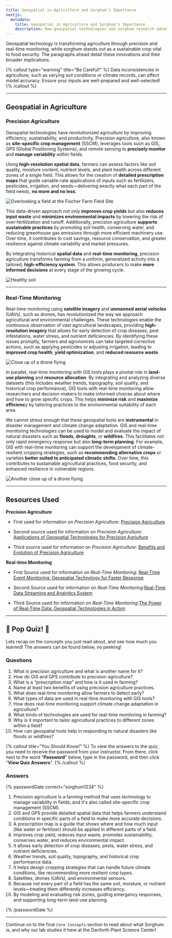 ```yaml
---
title: Geospatial in Agriculture and Sorghum’s Importance
nextjs:
  metadata:
    title: Geospatial in Agriculture and Sorghum’s Importance
    description: How geospatial technologies and sorghum research advance sustainable agriculture.
---
```


Geospatial technology is transforming agriculture through precision and real-time monitoring, while sorghum stands out as a sustainable crop vital to food security. The paragraphs ahead detail these innovations and their broader implications.

{% callout type="warning" title="Be Careful!" %}
Data inconsistencies in agriculture, such as varying soil conditions or climate records, can affect model accuracy. Ensure your inputs are well-prepared and well-selected!
{% /callout %}

---

## Geospatial in Agriculture

### Precision Agriculture

Geospatial technologies have revolutionized agriculture by improving efficiency, sustainability, and productivity. Precision agriculture, also known as **site-specific crop management** (SSCM), leverages tools such as GIS, GPS (Global Positioning Systems), and remote sensing to **precisely monitor** and **manage variability** within fields.

Using **high-resolution spatial data**, farmers can assess factors like soil quality, moisture content, nutrient levels, and plant health across different zones of a single field. This allows for the creation of **detailed prescription maps** that guide variable-rate applications of inputs such as fertilizers, pesticides, irrigation, and seeds—delivering exactly what each part of the field needs, **no more and no less**.

![Overlooking a field at the Fischer Farm Field Site](/images/Core_Concepts/Geospatial_In_Agriculture/GeospatialAg1.webp)

This data-driven approach not only **improves crop yields** but also **reduces input waste** and **minimizes environmental impacts** by lowering the risk of over-fertilization and runoff. Additionally, precision agriculture **supports sustainable practices** by promoting soil health, conserving water, and reducing greenhouse gas emissions through more efficient machinery use. Over time, it contributes to cost savings, resource conservation, and greater resilience against climate variability and market pressures.

By integrating historical **spatial data** and **real-time monitoring**, precision agriculture transforms farming from a uniform, generalized activity into a tailored, **high-efficiency system**. This allows producers to make **more informed decisions** at every stage of the growing cycle.

![Healthy soil](/images/Core_Concepts/Geospatial_In_Agriculture/GeospatialAg2.webp)

---

### Real-Time Monitoring

Real-time monitoring using **satellite imagery** and **unmanned aerial vehicles** (UAVs), such as drones, has revolutionized the way we approach agricultural and environmental challenges. These technologies enable the continuous observation of vast agricultural landscapes, providing **high-resolution imagery** that allows for early detection of crop diseases, pest infestations, water stress, and nutrient deficiencies. By identifying these issues promptly, farmers and agronomists can take targeted corrective actions, such as applying pesticides or adjusting irrigation, leading to **improved crop health**, **yield optimization**, and **reduced resource waste**.

![Close up of a drone flying](/images/Core_Concepts/Geospatial_In_Agriculture/GeospatialAg3.webp)

In parallel, real-time monitoring with GIS tools plays a pivotal role in **land-use planning** and **resource allocation**. By integrating and analyzing diverse datasets (this includes weather trends, topography, soil quality, and historical crop performance), GIS tools with real-time monitoring allow researchers and decision-makers to make informed choices about where and how to grow specific crops. This helps **minimize risk** and **maximize efficienc**y by tailoring practices to the environmental suitability of each area.

We cannot stress enough that these geospatial tools are **instrumental** in disaster management and climate change adaptation. GIS and real-time monitoring technologies can be used to model and evaluate the impact of natural disasters such as **floods**, **droughts**, or **wildfires**. This facilitates not only rapid emergency response but also **long-term planning**. For example, GIS with real-time monitoring can support the development of climate-resilient cropping strategies, such as **recommending alternative crops** or varieties **better suited to anticipated climatic shifts**. Over time, this contributes to sustainable agricultural practices, food security, and enhanced resilience in vulnerable regions.

![Another close up of a drone flying](/images/Core_Concepts/Geospatial_In_Agriculture/GeospatialAg4.webp)

---

## Resources Used

**Precision Agriculture**

- First used for information on _Precision Agriculture_:
  [Precision Agriculture](https://www.esri.com/en-us/industries/agriculture/overview)

- Second source used for information on _Precision Agriculture_:
  [Applications of Geospatial Technologies for Precision Agriulture](https://www.sciencedirect.com/science/article/abs/pii/B9780443189531000040)

- Third source used for information on _Precision Agriculture_:
  [Benefits and Evolution of Precision Agriculture](https://www.ars.usda.gov/oc/utm/benefits-and-evolution-of-precision-agriculture/)

**Real-time Monitoring**

- First Source used for information on _Real-Time Monitoring_:
  [Real-Time Event Monitoring: Geospatial Technology for Faster Response](https://www.linkedin.com/pulse/real-time-event-monitoring-geospatial-technology-faster-bhoda-c0hac/)

- Second Source used for information on _Real-Time Monitoring_:[Real-Time Data Streaming and Analytics System ](https://architecture.arcgis.com/en/framework/system-patterns/real-time-data-streaming-and-analytics/overview.html)

- Third Source used for information on _Real-Time Monitoring_:[The Power of Real-Time Data: Geospatial Technologies in Action](https://www.linkedin.com/pulse/power-real-time-data-geospatial-technologies-action-bhoda-nui2c/)

---

## 📝 Pop Quiz! 📝

Lets recap on the concepts you just read about, and see how much you learned! The answers can be found below, no peeking!

### Questions

1. What is precision agriculture and what is another name for it?
2. How do GIS and GPS contribute to precision agriculture?
3. What is a “prescription map” and how is it used in farming?
4. Name at least two benefits of using precision agriculture practices.
5. What does real-time monitoring allow farmers to detect early?
6. What types of data are used in real-time monitoring with GIS tools?
7. How does real-time monitoring support climate change adaptation in agriculture?
8. What kinds of technologies are used for real-time monitoring in farming?
9. Why is it important to tailor agricultural practices to different zones within a field?
10. How can geospatial tools help in responding to natural disasters like floods or wildfires?

{% callout title="You Should Know!" %}
To view the answers to the quiz, you need to receive the password from your instructor. From there, click next to the word "**Password**" below, type in the password, and then click "**View Quiz Answers**".
{% /callout %}

### Answers

{% passwordGate correct="sorghum1234" %}

1. Precision agriculture is a farming method that uses technology to manage variability in fields, and it's also called site-specific crop management (SSCM).
2. GIS and GPS provide detailed spatial data that helps farmers understand conditions in specific parts of a field to make more accurate decisions.
3. A prescription map is a guide that shows where and how much input (like water or fertilizer) should be applied in different parts of a field.
4. Improves crop yield, reduces input waste, promotes sustainability, conserves water, and reduces environmental impact.
5. It allows early detection of crop diseases, pests, water stress, and nutrient deficiencies.
6. Weather trends, soil quality, topography, and historical crop performance data.
7. It helps design cropping strategies that can handle future climate conditions, like recommending more resilient crop types.
8. Satellites, drones (UAVs), and environmental sensors.
9. Because not every part of a field has the same soil, moisture, or nutrient levels—treating them differently increases efficiency.
10. By modeling and evaluating risk zones, guiding emergency responses, and supporting long-term land-use planning.

{% /passwordGate %}

---

Continue on to the final `Core Concepts` section to read about what Sorghum is, and why our lab studies it here at the Danforth Plant Science Center!
